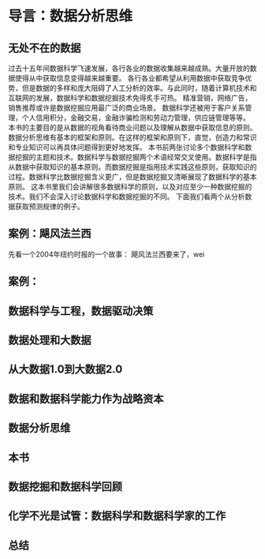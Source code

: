 # 导言：数据分析思维
## 无处不在的数据
过去十五年间数据科学飞速发展，各行各业的数据收集越来越成熟。大量开放的数据使得从中获取信息变得越来越重要。
各行各业都希望从利用数据中获取竞争优势，但是数据的多样和庞大阻碍了人工分析的效率。与此同时，随着计算机技术和互联网的发展，数据科学和数据挖掘技术免得炙手可热。
精准营销，网络广告，销售推荐或许是数据挖掘应用最广泛的商业场景。
数据科学还被用于客户关系管理，个人信用积分，金融交易，金融诈骗检测和劳动力管理，供应链管理等等。
本书的主要目的是从数据的视角看待商业问题以及理解从数据中获取信息的原则。数据分析思维有基本的框架和原则。在这样的框架和原则下，直觉，创造力和常识和专业知识可以再具体问题得到更好地发挥。
本书前两张讨论多个数据科学和数据挖掘的主题和技术。数据科学与数据挖掘两个术语经常交叉使用。数据科学是指从数据中获取知识的基本原则。而数据挖掘是指用技术实践这些原则，获取知识的过程。数据科学比数据挖掘含义更广，但是数据挖掘又清晰展现了数据科学的基本原则。
这本书里我们会讲解很多数据科学的原则，以及对应至少一种数据挖掘的技术。我们不会深入讨论数据科学和数据挖掘的不同。
下面我们看两个从分析数据获取预测规律的例子。
## 案例：飓风法兰西
先看一个2004年纽约时报的一个故事：
飓风法兰西要来了，wei
## 案例：
## 数据科学与工程，数据驱动决策
## 数据处理和大数据
## 从大数据1.0到大数据2.0
## 数据和数据科学能力作为战略资本
## 数据分析思维
## 本书
## 数据挖掘和数据科学回顾
## 化学不光是试管：数据科学和数据科学家的工作
## 总结